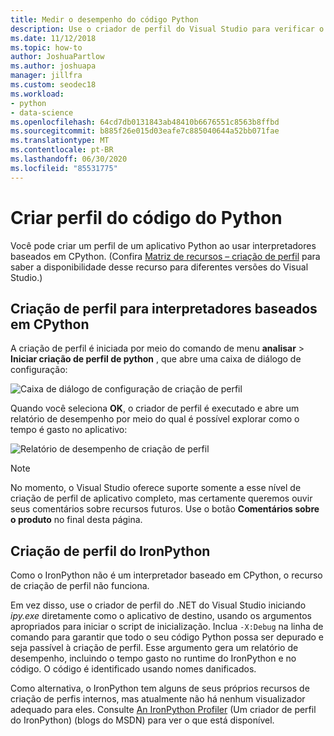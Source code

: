 ```yaml
---
title: Medir o desempenho do código Python
description: Use o criador de perfil do Visual Studio para verificar o desempenho do código Python ao usar interpretadores baseados em CPython.
ms.date: 11/12/2018
ms.topic: how-to
author: JoshuaPartlow
ms.author: joshuapa
manager: jillfra
ms.custom: seodec18
ms.workload:
- python
- data-science
ms.openlocfilehash: 64cd7db0131843ab48410b6676551c8563b8ffbd
ms.sourcegitcommit: b885f26e015d03eafe7c885040644a52bb071fae
ms.translationtype: MT
ms.contentlocale: pt-BR
ms.lasthandoff: 06/30/2020
ms.locfileid: "85531775"
---
```

# <a name="profile-python-code"></a>Criar perfil do código do Python

Você pode criar um perfil de um aplicativo Python ao usar interpretadores baseados em CPython. (Confira [Matriz de recursos – criação de perfil](overview-of-python-tools-for-visual-studio.md#matrix-profiling) para saber a disponibilidade desse recurso para diferentes versões do Visual Studio.)

## <a name="profiling-for-cpython-based-interpreters"></a>Criação de perfil para interpretadores baseados em CPython

A criação de perfil é iniciada por meio do comando de menu **analisar**  >  **Iniciar criação de perfil de python** , que abre uma caixa de diálogo de configuração:

![Caixa de diálogo de configuração de criação de perfil](media/profiling-start.png)

Quando você seleciona **OK**, o criador de perfil é executado e abre um relatório de desempenho por meio do qual é possível explorar como o tempo é gasto no aplicativo:

![Relatório de desempenho de criação de perfil](media/profiling-results.png)

> [!Note]
> No momento, o Visual Studio oferece suporte somente a esse nível de criação de perfil de aplicativo completo, mas certamente queremos ouvir seus comentários sobre recursos futuros. Use o botão **Comentários sobre o produto** no final desta página.

## <a name="profiling-for-ironpython"></a>Criação de perfil do IronPython

Como o IronPython não é um interpretador baseado em CPython, o recurso de criação de perfil não funciona.

Em vez disso, use o criador de perfil do .NET do Visual Studio iniciando *ipy.exe* diretamente como o aplicativo de destino, usando os argumentos apropriados para iniciar o script de inicialização. Inclua `-X:Debug` na linha de comando para garantir que todo o seu código Python possa ser depurado e seja passível à criação de perfil. Esse argumento gera um relatório de desempenho, incluindo o tempo gasto no runtime do IronPython e no código. O código é identificado usando nomes danificados.

Como alternativa, o IronPython tem alguns de seus próprios recursos de criação de perfis internos, mas atualmente não há nenhum visualizador adequado para eles. Consulte [An IronPython Profiler](https://blogs.msdn.microsoft.com/curth/2009/03/30/an-ironpython-profiler/) (Um criador de perfil do IronPython) (blogs do MSDN) para ver o que está disponível.
